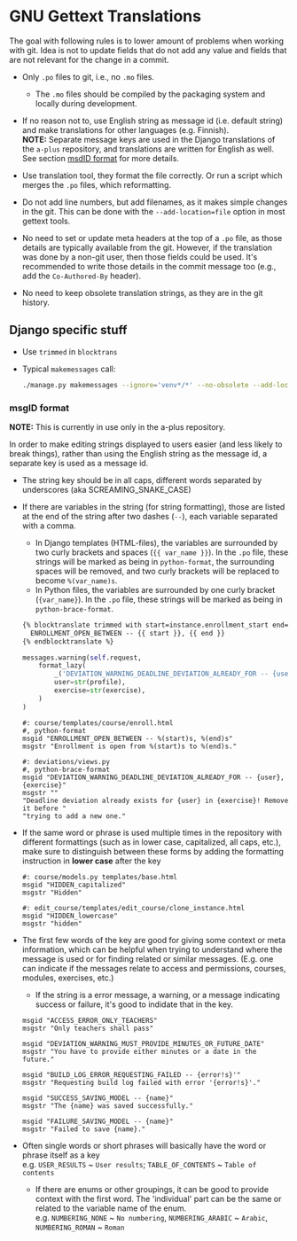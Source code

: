 # GNU Gettext Translations

The goal with following rules is to lower amount of problems when working with git.
Idea is not to update fields that do not add any value and fields that are not relevant for the change in a commit.

* Only `.po` files to git, i.e., no `.mo` files.

  * The `.mo` files should be compiled by the packaging system and locally during development.

* If no reason not to, use English string as message id (i.e. default string) and make translations for other languages (e.g. Finnish).  
  **NOTE:** Separate message keys are used in the Django translations of the `a-plus` repository, and translations are written for English as well.
  See section [msdID format](#msgid-format) for more details.
* Use translation tool, they format the file correctly.
  Or run a script which merges the `.po` files, which reformatting.
* Do not add line numbers, but add filenames, as it makes simple changes in the git.
  This can be done with the `--add-location=file` option in most gettext tools.
* No need to set or update meta headers at the top of a `.po` file, as those details are typically available from the git.
  However, if the translation was done by a non-git user, then those fields could be used.
  It's recommended to write those details in the commit message too (e.g., add the `Co-Authored-By` header).
* No need to keep obsolete translation strings, as they are in the git history.


## Django specific stuff

* Use `trimmed` in `blocktrans`
* Typical `makemessages` call:

  ```sh
  ./manage.py makemessages --ignore='venv*/*' --no-obsolete --add-location file
  ```


### msgID format

**NOTE:** This is currently in use only in the a-plus repository.

In order to make editing strings displayed to users easier (and less likely to break things), rather than using the English string as the message id, a separate key is used as a message id.

* The string key should be in all caps, different words separated by underscores (aka SCREAMING_SNAKE_CASE)
* If there are variables in the string (for string formatting), those are listed at the end of the string after two dashes (`--`), each variable separated with a comma.

  * In Django templates (HTML-files), the variables are surrounded by two curly brackets and spaces (`{{ var_name }}`).
    In the `.po` file, these strings will be marked as being in `python-format`, the surrounding spaces will be removed, and two curly brackets will be replaced to become `%(var_name)s`.
  * In Python files, the variables are surrounded by one curly bracket (`{var_name}`).
    In the `.po` file, these strings will be marked as being in `python-brace-format`.

  ```html
  {% blocktranslate trimmed with start=instance.enrollment_start end=instance.enrollment_end %}
    ENROLLMENT_OPEN_BETWEEN -- {{ start }}, {{ end }}
  {% endblocktranslate %}
  ```

  ```python
  messages.warning(self.request,
      format_lazy(
          _('DEVIATION_WARNING_DEADLINE_DEVIATION_ALREADY_FOR -- {user}, {exercise}'),
          user=str(profile),
          exercise=str(exercise),
      )
  )
  ```

  ```po
  #: course/templates/course/enroll.html
  #, python-format
  msgid "ENROLLMENT_OPEN_BETWEEN -- %(start)s, %(end)s"
  msgstr "Enrollment is open from %(start)s to %(end)s."
  
  #: deviations/views.py
  #, python-brace-format
  msgid "DEVIATION_WARNING_DEADLINE_DEVIATION_ALREADY_FOR -- {user}, {exercise}"
  msgstr ""
  "Deadline deviation already exists for {user} in {exercise}! Remove it before "
  "trying to add a new one."
  ```

* If the same word or phrase is used multiple times in the repository with different formattings (such as in lower case, capitalized, all caps, etc.), make sure to distinguish between these forms by adding the formatting instruction in **lower case** after the key

  ```po
  #: course/models.py templates/base.html
  msgid "HIDDEN_capitalized"
  msgstr "Hidden"

  #: edit_course/templates/edit_course/clone_instance.html
  msgid "HIDDEN_lowercase"
  msgstr "hidden"
  ```

* The first few words of the key are good for giving some context or meta information, which can be helpful when trying to understand where the message is used or for finding related or similar messages.
  (E.g. one can indicate if the messages relate to access and permissions, courses, modules, exercises, etc.)
  * If the string is a error message, a warning, or a message indicating success or failure, it's good to indidate that in the key.

  ```po
  msgid "ACCESS_ERROR_ONLY_TEACHERS"
  msgstr "Only teachers shall pass"

  msgid "DEVIATION_WARNING_MUST_PROVIDE_MINUTES_OR_FUTURE_DATE"
  msgstr "You have to provide either minutes or a date in the future."

  msgid "BUILD_LOG_ERROR_REQUESTING_FAILED -- {error!s}'"
  msgstr "Requesting build log failed with error '{error!s}'."

  msgid "SUCCESS_SAVING_MODEL -- {name}"
  msgstr "The {name} was saved successfully."

  msgid "FAILURE_SAVING_MODEL -- {name}"
  msgstr "Failed to save {name}."
  ```

* Often single words or short phrases will basically have the word or phrase itself as a key  
  e.g. `USER_RESULTS` ~ `User results`; `TABLE_OF_CONTENTS` ~ `Table of contents`
  * If there are enums or other groupings, it can be good to provide context with the first word.
    The 'individual' part can be the same or related to the variable name of the enum.  
    e.g. `NUMBERING_NONE` ~ `No numbering`, `NUMBERING_ARABIC` ~ `Arabic`, `NUMBERING_ROMAN` ~ `Roman`